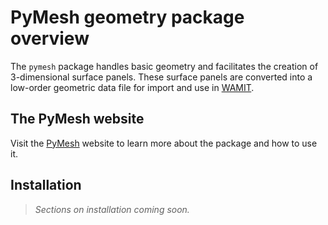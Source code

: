 # PyMesh geometry package overview

The `pymesh` package handles basic geometry and facilitates the creation of 3-dimensional surface panels. These surface panels are converted into a low-order geometric data file for import and use in [WAMIT](https://www.wamit.com/).

## The PyMesh website

Visit the [PyMesh](https://tviuff.github.io/pymesh/) website to learn more about the package and how to use it.

## Installation

> *Sections on installation coming soon.*
